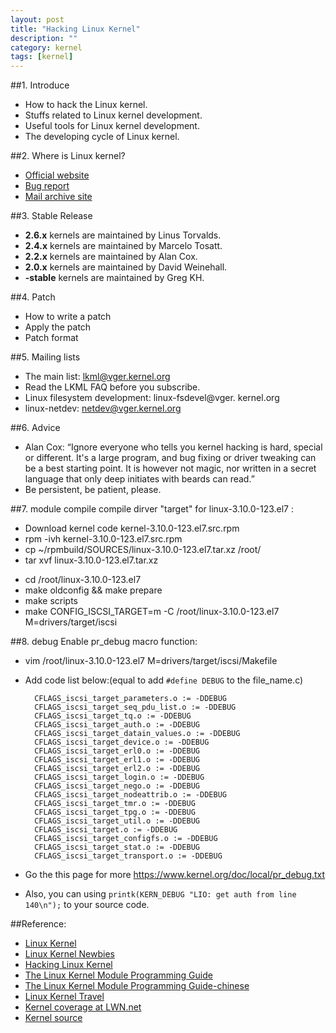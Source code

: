 ```yaml
---
layout: post
title: "Hacking Linux Kernel"
description: ""
category: kernel
tags: [kernel]
---
```


##1. Introduce
* How to hack the Linux kernel.
* Stuffs related to Linux kernel development.
* Useful tools for Linux kernel development.
* The developing cycle of Linux kernel.

##2. Where is Linux kernel?
* [Official website](http://www.kernel.org)
* [Bug report](http://bugzilla.kernel.org)
* [Mail archive site](http://lkml.org)

##3. Stable Release 
* **2.6.x** kernels are maintained by Linus Torvalds.
* **2.4.x** kernels are maintained by Marcelo Tosatt.
* **2.2.x** kernels are maintained by Alan Cox.
* **2.0.x** kernels are maintained by David Weinehall.
* **-stable** kernels are maintained by Greg KH.

##4. Patch
* How to write a patch
* Apply the patch 
* Patch format

##5. Mailing lists
* The main list: lkml@vger.kernel.org
* Read the LKML FAQ before you subscribe.
* Linux filesystem development: linux-fsdevel@vger. kernel.org
* linux-netdev: netdev@vger.kernel.org

##6. Advice
* Alan Cox: “Ignore everyone who tells you kernel hacking is hard, special or 
  different. It's a large program, and bug fixing or driver tweaking can be a 
  best starting point. It is however not magic, nor written in a secret language 
  that only deep initiates with beards can read.”
* Be persistent, be patient, please.

##7. module compile
compile dirver "target" for linux-3.10.0-123.el7 :

* Download kernel code kernel-3.10.0-123.el7.src.rpm
* rpm -ivh kernel-3.10.0-123.el7.src.rpm
* cp ~/rpmbuild/SOURCES/linux-3.10.0-123.el7.tar.xz /root/
* tar xvf linux-3.10.0-123.el7.tar.xz
- cd /root/linux-3.10.0-123.el7 
- make oldconfig && make prepare 
- make scripts
- make CONFIG_ISCSI_TARGET=m -C /root/linux-3.10.0-123.el7 M=drivers/target/iscsi

##8. debug
Enable pr_debug macro function:  

* vim /root/linux-3.10.0-123.el7 M=drivers/target/iscsi/Makefile
* Add code list below:(equal to add `#define DEBUG` to the file_name.c)  

		CFLAGS_iscsi_target_parameters.o := -DDEBUG
		CFLAGS_iscsi_target_seq_pdu_list.o := -DDEBUG
		CFLAGS_iscsi_target_tq.o := -DDEBUG
		CFLAGS_iscsi_target_auth.o := -DDEBUG
		CFLAGS_iscsi_target_datain_values.o := -DDEBUG
		CFLAGS_iscsi_target_device.o := -DDEBUG
		CFLAGS_iscsi_target_erl0.o := -DDEBUG
		CFLAGS_iscsi_target_erl1.o := -DDEBUG
		CFLAGS_iscsi_target_erl2.o := -DDEBUG
		CFLAGS_iscsi_target_login.o := -DDEBUG
		CFLAGS_iscsi_target_nego.o := -DDEBUG
		CFLAGS_iscsi_target_nodeattrib.o := -DDEBUG
		CFLAGS_iscsi_target_tmr.o := -DDEBUG
		CFLAGS_iscsi_target_tpg.o := -DDEBUG
		CFLAGS_iscsi_target_util.o := -DDEBUG
		CFLAGS_iscsi_target.o := -DDEBUG
		CFLAGS_iscsi_target_configfs.o := -DDEBUG
		CFLAGS_iscsi_target_stat.o := -DDEBUG
		CFLAGS_iscsi_target_transport.o := -DDEBUG

* Go the this page for more <https://www.kernel.org/doc/local/pr_debug.txt>
* Also, you can using `printk(KERN_DEBUG "LIO: get auth from line 140\n");` to your source code.

##Reference:
* [Linux Kernel](https://www.kernel.org/)
* [Linux Kernel Newbies](http://kernelnewbies.org/Linux_Kernel_Newbies)
* [Hacking Linux Kernel](http://wangcong.org/down/kernel.ppt)
* [The Linux Kernel Module Programming Guide](http://www.tldp.org/LDP/lkmpg/2.6/html/lkmpg.html)
* [The Linux Kernel Module Programming Guide-chinese](http://wangcong.org/articles/lkmpg_cn/index.htm)
* [Linux Kernel Travel](http://www.kerneltravel.net/)
* [Kernel coverage at LWN.net](http://lwn.net/Kernel/)
* [Kernel source](https://github.com/torvalds/linux)
